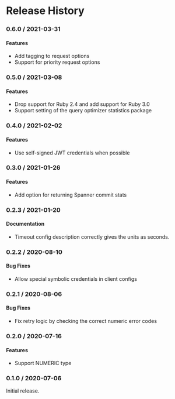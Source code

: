 # Release History

### 0.6.0 / 2021-03-31

#### Features

* Add tagging to request options
* Support for priority request options

### 0.5.0 / 2021-03-08

#### Features

* Drop support for Ruby 2.4 and add support for Ruby 3.0
* Support setting of the query optimizer statistics package

### 0.4.0 / 2021-02-02

#### Features

* Use self-signed JWT credentials when possible

### 0.3.0 / 2021-01-26

#### Features

* Add option for returning Spanner commit stats

### 0.2.3 / 2021-01-20

#### Documentation

* Timeout config description correctly gives the units as seconds.

### 0.2.2 / 2020-08-10

#### Bug Fixes

* Allow special symbolic credentials in client configs

### 0.2.1 / 2020-08-06

#### Bug Fixes

* Fix retry logic by checking the correct numeric error codes

### 0.2.0 / 2020-07-16

#### Features

* Support NUMERIC type

### 0.1.0 / 2020-07-06

Initial release.
